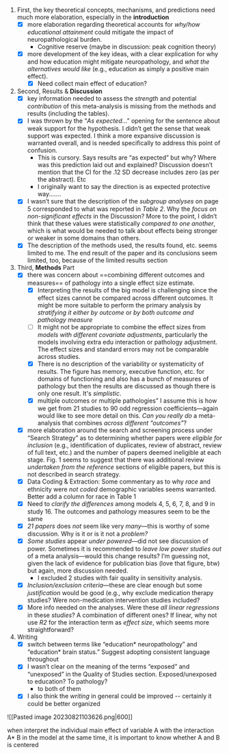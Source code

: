 1. First, the key theoretical concepts, mechanisms, and predictions need much more elaboration, especially in the **introduction**
	- [x] more elaboration regarding theoretical accounts for *why/how educational attainment* could mitigate the impact of neuropathological burden. 
		- Cognitive reserve (maybe in discussion: peak cognition theory)
	- [x] more development of the key ideas, with a clear explication for why and how education might mitigate neuropathology, and *what the alternatives would like* (e.g., education as simply a positive main effect).
		- [x] Need collect main effect of education?
1. Second, Results & **Discussion**
	- [x] key information needed to assess the *strength* and potential *contribution* of this meta-analysis is missing from the methods and results (including the tables).
	- [x] I was thrown by the “*As expected*...” opening for the sentence about weak support for the hypothesis. I didn’t get the sense that weak support was expected. I think a more expansive discussion is warranted overall, and is needed specifically to address this point of confusion.
		- This is cursory. Says results are “as expected” but why? Where was this prediction laid out and explained? Discussion doesn’t mention that the CI for the .12 SD decrease includes zero (as per the abstract). Etc
		- I originally want to say the direction is as expected protective way.......
	- [x] I wasn’t sure that the description of the *subgroup analyses* on page 5 corresponded to what was reported in *Table 2*. Why the *focus on non-significant effects* in the Discussion? More to the point, I didn’t think that these values were statistically *compared to one another*, which is what would be needed to talk about effects being stronger or weaker in some domains than others.
	- [x] The description of the methods used, the results found, etc. seems limited to me. The end result of the paper and its conclusions seem limited, too, because of the limited results section
2. Third, **Methods** Part
	- [x] there was concern about ==combining different outcomes and measures== of pathology into a single effect size estimate.
		- [x] Interpreting the results of the big model is challenging since the effect sizes cannot be compared across different outcomes. It might be more suitable to perform the primary analysis by *stratifying it either by outcome* or *by both outcome and pathology measure*
		- [ ] It might not be appropriate to combine the effect sizes from *models with different covariate adjustments*, particularly the models involving extra edu interaction or pathology adjustment. The effect  sizes and standard errors may not be comparable across studies.
		- [x] There is no description of the variability or systematicity of results. The figure has memory, executive function, etc. for domains of functioning and also has a bunch of measures of pathology but then the results are discussed as though there is only one result. It's *simplistic*.
		- [x] multiple outcomes or multiple pathologies” I assume this is how we get from 21 studies to 90 odd regression coefficients—again would like to see more detail on this. *Can you really do* a meta-analysis that combines *across different “outcomes”*?
	- [x] more elaboration around the search and screening process under “Search Strategy” as to determining whether papers were *eligible for inclusion* (e.g., identification of duplicates, review of abstract, review of full text, etc.) and the number of papers deemed ineligible at each stage. Fig. 1 seems to suggest that there was additional review *undertaken from the reference* sections of eligible papers, but this is not described in search strategy.
	- [x] Data Coding & Extraction: Some commentary as to why *race* and ethnicity were *not coded* demographic variables seems warranted. Better add a column for race in Table 1
	- [x] Need to *clarify the differences* among models 4, 5, 6, 7, 8, and 9 in study 16. The outcomes and pathology measures seem to be the same
	- [x] *21 papers* does *not* seem like very *many*—this is worthy of some discussion. Why is it or is it not a *problem?*
	- [x] *Some studies* appear *under powered*—did not see discussion of power. Sometimes it is recommended to *leave low power studies out* of a meta analysis—would this change results? I’m guessing not, given the lack of evidence for publication bias (love that figure, btw) but again, more discussion needed.
		- I excluded 2 studies with fair quality in sensitivity analysis.
	- [x] *Inclusion/exclusion criteria*—these are clear enough but some *justification* would be good (e.g., why exclude medication therapy studies? Were non-medication intervention studies included?
	- [x] More info needed on the analyses. Were these *all linear regressions* in these *studies*? A combination of different ones? If linear, why not use *R2* for the interaction term as *effect size*, which seems more straightforward?
3. Writing
	- [x] switch between terms like “education* neuropathology” and “education* brain status.” Suggest adopting consistent language throughout
	- [x] I wasn’t clear on the meaning of the terms “exposed” and “unexposed” in the Quality of Studies section. Exposed/unexposed to education? To pathology?
		- to both of them
	- [x] I also think the *writing* in general could be improved -- certainly it could be better organized

![[Pasted image 20230821103626.png|600]]



when interpret the individual main effect of variable A  with the interaction A* B in the model at the same time, it is important to know whether A and B is centered 